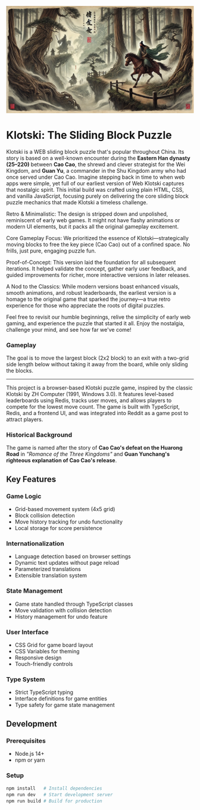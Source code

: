![Caocao](public/CaocaoFailed.webp)

# Klotski: The Sliding Block Puzzle  


Klotski is a WEB sliding block puzzle that's popular throughout China. Its story is based on a well-known encounter during the **Eastern Han dynasty (25–220)** between **Cao Cao**, the shrewd and clever strategist for the Wei Kingdom, and **Guan Yu**, a commander in the Shu Kingdom army who had once served under Cao Cao.  Imagine stepping back in time to when web apps were simple, yet full of our earliest version of Web Klotski captures that nostalgic spirit. This initial build was crafted using plain HTML, CSS, and vanilla JavaScript, focusing purely on delivering the core sliding block puzzle mechanics that made Klotski a timeless challenge.

Retro & Minimalistic: The design is stripped down and unpolished, reminiscent of early web games. It might not have flashy animations or modern UI elements, but it packs all the original gameplay excitement.

Core Gameplay Focus: We prioritized the essence of Klotski—strategically moving blocks to free the key piece (Cao Cao) out of a confined space. No frills, just pure, engaging puzzle fun.

Proof-of-Concept: This version laid the foundation for all subsequent iterations. It helped validate the concept, gather early user feedback, and guided improvements for richer, more interactive versions in later releases.

A Nod to the Classics: While modern versions boast enhanced visuals, smooth animations, and robust leaderboards, the earliest version is a homage to the original game that sparked the journey—a true retro experience for those who appreciate the roots of digital puzzles.

Feel free to revisit our humble beginnings, relive the simplicity of early web gaming, and experience the puzzle that started it all. Enjoy the nostalgia, challenge your mind, and see how far we've come!



### **Gameplay**  
The goal is to move the largest block (2x2 block) to an exit with a two-grid side length below without taking it away from the board, while only sliding the blocks.

---
This project is a browser-based Klotski puzzle game, inspired by the classic Klotski by ZH Computer (1991, Windows 3.0). It features level-based leaderboards using Redis, tracks user moves, and allows players to compete for the lowest move count. The game is built with TypeScript, Redis, and a frontend UI, and was integrated into Reddit as a game post to attract players.

### **Historical Background**  
The game is named after the story of **Cao Cao's defeat on the Huarong Road** in *"Romance of the Three Kingdoms"* and **Guan Yunchang's righteous explanation of Cao Cao's release**.  


## Key Features

### Game Logic
- Grid-based movement system (4x5 grid)
- Block collision detection
- Move history tracking for undo functionality
- Local storage for score persistence

### Internationalization
- Language detection based on browser settings
- Dynamic text updates without page reload
- Parameterized translations
- Extensible translation system

### State Management
- Game state handled through TypeScript classes
- Move validation with collision detection
- History management for undo feature

### User Interface
- CSS Grid for game board layout
- CSS Variables for theming
- Responsive design
- Touch-friendly controls

### Type System
- Strict TypeScript typing
- Interface definitions for game entities
- Type safety for game state management

## Development

### Prerequisites
- Node.js 14+
- npm or yarn

### Setup
```bash
npm install   # Install dependencies
npm run dev   # Start development server
npm run build # Build for production
